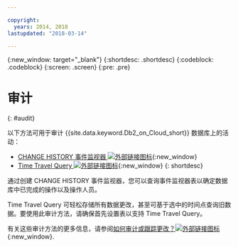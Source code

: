 ```yaml
---

copyright:
  years: 2014, 2018
lastupdated: "2018-03-14"

---
```


<!-- Attribute definitions --> 
{:new_window: target="_blank"}
{:shortdesc: .shortdesc}
{:codeblock: .codeblock}
{:screen: .screen}
{:pre: .pre}

# 审计
{: #audit}

以下方法可用于审计 {{site.data.keyword.Db2_on_Cloud_short}} 数据库上的活动：

* [CHANGE HISTORY 事件监视器 ![外部链接图标](../../icons/launch-glyph.svg "外部链接图标")](https://www.ibm.com/support/knowledgecenter/en/SSEPGG_11.1.0/com.ibm.db2.luw.sql.ref.doc/doc/r0059363.html){:new_window}
* [Time Travel Query ![外部链接图标](../../icons/launch-glyph.svg "外部链接图标")](https://developer.ibm.com/answers/questions/426878/how-do-i-use-time-travel-query-in-db2-or-db2-on-cl/){:new_window}
{: shortdesc}

通过创建 CHANGE HISTORY 事件监视器，您可以查询事件监视器表以确定数据库中已完成的操作以及操作人员。 

Time Travel Query 可轻松存储所有数据更改，甚至可基于选中的时间点查询旧数据。要使用此审计方法，请确保首先设置表以支持 Time Travel Query。

有关这些审计方法的更多信息，请参阅[如何审计或跟踪更改？![外部链接图标](../../icons/launch-glyph.svg "外部链接图标")](https://developer.ibm.com/answers/questions/427780/how-can-i-audit-or-track-changes-dropped-tables-to.html){:new_window}.
